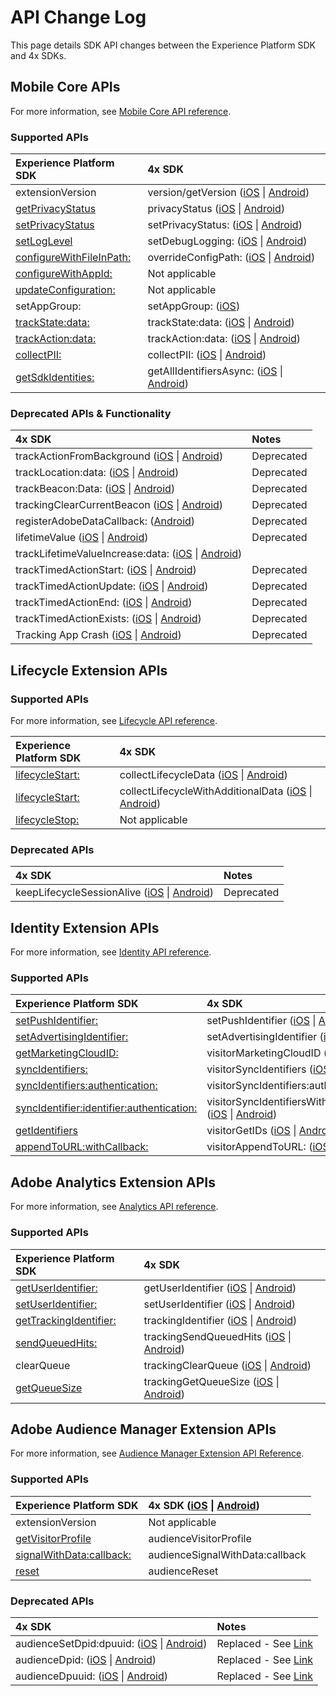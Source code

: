 # API Change Log

This page details SDK API changes between the Experience Platform SDK and 4x SDKs.

## Mobile Core APIs <a id="audience-manager-extension-apis"></a>

For more information, see [Mobile Core API reference](../../../using-mobile-extensions/mobile-core/configuration-reference/mobile-core-api-reference.md).

### Supported APIs

| Experience Platform SDK | 4x SDK |
| :--- | :--- |
| extensionVersion | version/getVersion \([iOS](https://marketing.adobe.com/resources/help/en_US/mobile/ios/sdk_methods.html) \| [Android](https://marketing.adobe.com/resources/help/en_US/mobile/android/methods.html)\) |
| [getPrivacyStatus](../../privacy-and-gdpr.md#set-and-get-privacy-status) | privacyStatus \([iOS](https://marketing.adobe.com/resources/help/en_US/mobile/ios/sdk_methods.html) \| [Android](https://marketing.adobe.com/resources/help/en_US/mobile/android/methods.html)\) |
| [setPrivacyStatus](../../privacy-and-gdpr.md#set-and-get-privacy-status) | setPrivacyStatus: \([iOS](https://marketing.adobe.com/resources/help/en_US/mobile/ios/sdk_methods.html) \| [Android](https://marketing.adobe.com/resources/help/en_US/mobile/android/methods.html)\) |
| [setLogLevel](../../../getting-started/initialize-the-sdk.md#enable-debug-logging) | setDebugLogging: \([iOS](https://marketing.adobe.com/resources/help/en_US/mobile/ios/sdk_methods.html) \| [Android](https://marketing.adobe.com/resources/help/en_US/mobile/android/methods.html)\) |
| [configureWithFileInPath:](../../../using-mobile-extensions/mobile-core/configuration-reference/#using-a-bundled-file-configuration) | overrideConfigPath: \([iOS](https://marketing.adobe.com/resources/help/en_US/mobile/ios/sdk_methods.html) \| [Android](https://marketing.adobe.com/resources/help/en_US/mobile/android/methods.html)\) |
| [configureWithAppId:](../../../using-mobile-extensions/mobile-core/configuration-reference/#launch-environment-id) | Not applicable |
| [updateConfiguration:](../../../using-mobile-extensions/mobile-core/configuration-reference/#programmatic-updates-to-configuration) | Not applicable |
| setAppGroup: | setAppGroup: \([iOS](https://marketing.adobe.com/resources/help/en_US/mobile/ios/ios_ext.html)\) |
| [trackState:data:](../../../using-mobile-extensions/mobile-core/configuration-reference/mobile-core-api-reference.md#track-app-states-and-views) | trackState:data: \([iOS](https://marketing.adobe.com/resources/help/en_US/mobile/ios/states.html) \| [Android](https://marketing.adobe.com/resources/help/en_US/mobile/android/states.html)\) |
| [trackAction:data:](../../../using-mobile-extensions/mobile-core/configuration-reference/mobile-core-api-reference.md#track-app-states-and-views) | trackAction:data: \([iOS](https://marketing.adobe.com/resources/help/en_US/mobile/ios/actions.html) \| [Android](https://marketing.adobe.com/resources/help/en_US/mobile/android/actions.html)\) |
| [collectPII:](../../../using-mobile-extensions/mobile-core/configuration-reference/mobile-core-api-reference.md#collect-pii) | collectPII: \([iOS](https://marketing.adobe.com/resources/help/en_US/mobile/ios/c_pii-postbacks.html) \| [Android](https://marketing.adobe.com/resources/help/en_US/mobile/android/c_pii-postbacks.html)\) |
| [getSdkIdentities:](../../../using-mobile-extensions/mobile-core/identity/identity-api-reference.md#get-identifiers) | getAllIdentifiersAsync: \([iOS](https://marketing.adobe.com/resources/help/en_US/mobile/ios/c_mob_gdpr_ret-stored-ids-ios.html) \| [Android](https://marketing.adobe.com/resources/help/en_US/mobile/android/c_mob_gdpr_ret-stored-ids-android.html)\) |

### Deprecated APIs & Functionality

| 4x SDK | Notes |
| :--- | :--- |
| trackActionFromBackground \([iOS](https://marketing.adobe.com/resources/help/en_US/mobile/ios/actions.html) \| [Android](https://marketing.adobe.com/resources/help/en_US/mobile/android/actions.html)\) | Deprecated |
| trackLocation:data: \([iOS](https://marketing.adobe.com/resources/help/en_US/mobile/ios/geo_poi.html) \| [Android](https://marketing.adobe.com/resources/help/en_US/mobile/android/geo_poi.html)\) | Deprecated |
| trackBeacon:Data: \([iOS](https://marketing.adobe.com/resources/help/en_US/mobile/ios/ibeacon.html) \| [Android](https://marketing.adobe.com/resources/help/en_US/mobile/android/beacon.html)\) | Deprecated |
| trackingClearCurrentBeacon \([iOS](https://marketing.adobe.com/resources/help/en_US/mobile/ios/ibeacon.html) \| [Android](https://marketing.adobe.com/resources/help/en_US/mobile/android/beacon.html)\) | Deprecated |
| registerAdobeDataCallback: \([Android](https://marketing.adobe.com/resources/help/en_US/mobile/android/methods.html)\) | Deprecated |
| lifetimeValue \([iOS](https://marketing.adobe.com/resources/help/en_US/mobile/ios/lifetime_value.html) \| [Android](https://marketing.adobe.com/resources/help/en_US/mobile/android/lifetime_value.html)\) | Deprecated |
| trackLifetimeValueIncrease:data: \([iOS](https://marketing.adobe.com/resources/help/en_US/mobile/ios/lifetime_value.html) \| [Android](https://marketing.adobe.com/resources/help/en_US/mobile/android/lifetime_value.html)\) |  |
| trackTimedActionStart: \([iOS](https://marketing.adobe.com/resources/help/en_US/mobile/ios/timed_actions.html) \| [Android](https://marketing.adobe.com/resources/help/en_US/mobile/android/timed_actions.html)\) | Deprecated |
| trackTimedActionUpdate: \([iOS](https://marketing.adobe.com/resources/help/en_US/mobile/ios/timed_actions.html) \| [Android](https://marketing.adobe.com/resources/help/en_US/mobile/android/timed_actions.html)\) | Deprecated |
| trackTimedActionEnd: \([iOS](https://marketing.adobe.com/resources/help/en_US/mobile/ios/timed_actions.html) \| [Android](https://marketing.adobe.com/resources/help/en_US/mobile/android/timed_actions.html)\) | Deprecated |
| trackTimedActionExists: \([iOS](https://marketing.adobe.com/resources/help/en_US/mobile/ios/timed_actions.html) \| [Android](https://marketing.adobe.com/resources/help/en_US/mobile/android/timed_actions.html)\) | Deprecated |
| Tracking App Crash \([iOS](https://marketing.adobe.com/resources/help/en_US/mobile/ios/crashes.html) \| [Android](https://marketing.adobe.com/resources/help/en_US/mobile/android/crashes.html)\) | Deprecated |

## Lifecycle Extension APIs <a id="audience-manager-extension-apis"></a>

### Supported APIs

For more information, see [Lifecycle API reference](../../../using-mobile-extensions/mobile-core/lifecycle/lifecycle-api-reference.md).

| Experience Platform SDK | 4x SDK |
| :--- | :--- |
| [lifecycleStart:](../../../using-mobile-extensions/mobile-core/lifecycle/lifecycle-api-reference.md#lifecycle-start-and-pause) | collectLifecycleData \([iOS](https://marketing.adobe.com/resources/help/en_US/mobile/ios/sdk_methods.html) \| [Android](https://marketing.adobe.com/resources/help/en_US/mobile/android/methods.html)\) |
| [lifecycleStart:](../../../using-mobile-extensions/mobile-core/lifecycle/lifecycle-api-reference.md#collect-additional-data-with-lifecycle) | collectLifecycleWithAdditionalData \([iOS](https://marketing.adobe.com/resources/help/en_US/mobile/ios/sdk_methods.html) \| [Android](https://marketing.adobe.com/resources/help/en_US/mobile/android/methods.html)\) |
| [lifecycleStop:](../../../using-mobile-extensions/mobile-core/lifecycle/lifecycle-api-reference.md#lifecycle-start-and-pause) | Not applicable |

### Deprecated APIs

| 4x SDK | Notes |
| :--- | :--- |
| keepLifecycleSessionAlive \([iOS](https://marketing.adobe.com/resources/help/en_US/mobile/ios/sdk_methods.html) \| [Android](https://marketing.adobe.com/resources/help/en_US/mobile/android/methods.html)\) | Deprecated |

## Identity Extension APIs <a id="audience-manager-extension-apis"></a>

For more information, see [Identity API reference](../../../using-mobile-extensions/mobile-core/identity/identity-api-reference.md).

### Supported APIs

| Experience Platform SDK | 4x SDK |
| :--- | :--- |
| [setPushIdentifier:](../../../using-mobile-extensions/mobile-core/identity/identity-api-reference.md#set-the-push-identifier) | setPushIdentifier \([iOS](https://marketing.adobe.com/resources/help/en_US/mobile/ios/sdk_methods.html) \| [Android](https://marketing.adobe.com/resources/help/en_US/mobile/android/methods.html)\) |
| [setAdvertisingIdentifier:](../../../using-mobile-extensions/mobile-core/identity/identity-api-reference.md#set-an-advertising-identifier) | setAdvertisingIdentifier \([iOS](https://marketing.adobe.com/resources/help/en_US/mobile/ios/sdk_methods.html) \| [Android](https://marketing.adobe.com/resources/help/en_US/mobile/android/methods.html)\) |
| [getMarketingCloudID:](../../../using-mobile-extensions/mobile-core/identity/identity-api-reference.md#get-experience-cloud-ids) | visitorMarketingCloudID \([iOS](https://marketing.adobe.com/resources/help/en_US/mobile/ios/mc_methods.html) \| [Android](https://marketing.adobe.com/resources/help/en_US/mobile/android/mc_methods.html)\) |
| [syncIdentifiers:](../../../using-mobile-extensions/mobile-core/identity/identity-api-reference.md#synch-identifiers) | visitorSyncIdentifiers \([iOS](https://marketing.adobe.com/resources/help/en_US/mobile/ios/mc_methods.html) \| [Android](https://marketing.adobe.com/resources/help/en_US/mobile/android/mc_methods.html)\) |
| [syncIdentifiers:authentication:](../../../using-mobile-extensions/mobile-core/identity/identity-api-reference.md#synch-identifiers) | visitorSyncIdentifiers:authenticationState: \([iOS](https://marketing.adobe.com/resources/help/en_US/mobile/ios/mc_methods.html) \| [Android](https://marketing.adobe.com/resources/help/en_US/mobile/android/mc_methods.html)\) |
| [syncIdentifier:identifier:authentication:](../../../using-mobile-extensions/mobile-core/identity/identity-api-reference.md#synch-identifiers) | visitorSyncIdentifiersWithType:identifier:authenticationState: \([iOS](https://marketing.adobe.com/resources/help/en_US/mobile/ios/mc_methods.html) \| [Android](https://marketing.adobe.com/resources/help/en_US/mobile/android/mc_methods.html)\) |
| [getIdentifiers](../../../using-mobile-extensions/mobile-core/identity/identity-api-reference.md#get-identifiers) | visitorGetIDs \([iOS](https://marketing.adobe.com/resources/help/en_US/mobile/ios/mc_methods.html) \| [Android](https://marketing.adobe.com/resources/help/en_US/mobile/android/mc_methods.html)\) |
| [appendToURL:withCallback:](../../../using-mobile-extensions/mobile-core/identity/identity-api-reference.md#append-visitor-data-to-a-url) | visitorAppendToURL: \([iOS](https://marketing.adobe.com/resources/help/en_US/mobile/ios/mc_methods.html) \| [Android](https://marketing.adobe.com/resources/help/en_US/mobile/android/mc_methods.html)\) |

## Adobe Analytics Extension APIs <a id="audience-manager-extension-apis"></a>

For more information, see [Analytics API reference](../../../using-mobile-extensions/adobe-analytics/analytics-api-reference.md).

### Supported APIs

| Experience Platform SDK | 4x SDK |
| :--- | :--- |
| [getUserIdentifier:](../../../using-mobile-extensions/adobe-analytics/analytics-api-reference.md#getcustomidentifier) | getUserIdentifier \([iOS](https://marketing.adobe.com/resources/help/en_US/mobile/ios/sdk_methods.html) \| [Android](https://marketing.adobe.com/resources/help/en_US/mobile/android/methods.html)\) |
| [setUserIdentifier:](../../../using-mobile-extensions/adobe-analytics/analytics-api-reference.md#setcustomidentifier) | setUserIdentifier \([iOS](https://marketing.adobe.com/resources/help/en_US/mobile/ios/sdk_methods.html) \| [Android](https://marketing.adobe.com/resources/help/en_US/mobile/android/methods.html)\) |
| [getTrackingIdentifier:](../../../using-mobile-extensions/adobe-analytics/analytics-api-reference.md#gettrackingidentifier) | trackingIdentifier \([iOS](https://marketing.adobe.com/resources/help/en_US/mobile/ios/sdk_methods.html) \| [Android](https://marketing.adobe.com/resources/help/en_US/mobile/android/methods.html)\) |
| [sendQueuedHits:](../../../using-mobile-extensions/adobe-analytics/analytics-api-reference.md#sendqueuedhits) | trackingSendQueuedHits \([iOS](https://marketing.adobe.com/resources/help/en_US/mobile/ios/analytics_methods.html) \| [Android](https://marketing.adobe.com/resources/help/en_US/mobile/ios/analytics_methods.html)\) |
| clearQueue | trackingClearQueue \([iOS](https://marketing.adobe.com/resources/help/en_US/mobile/ios/analytics_methods.html) \| [Android](https://marketing.adobe.com/resources/help/en_US/mobile/ios/analytics_methods.html)\) |
| [getQueueSize](../../../using-mobile-extensions/adobe-analytics/analytics-api-reference.md#sendqueuedhits-1) | trackingGetQueueSize \([iOS](https://marketing.adobe.com/resources/help/en_US/mobile/ios/analytics_methods.html) \| [Android](https://marketing.adobe.com/resources/help/en_US/mobile/ios/analytics_methods.html)\) |

## Adobe Audience Manager Extension APIs <a id="audience-manager-extension-apis"></a>

For more information, see [Audience Manager Extension API Reference](../../../using-mobile-extensions/adobe-audience-manager/audience-manager-api-reference.md).

### Supported APIs <a id="supported-apis"></a>

| Experience Platform SDK | 4x SDK \([iOS](https://marketing.adobe.com/resources/help/en_US/mobile/ios/aam_methods.html) \| [Android](https://marketing.adobe.com/resources/help/en_US/mobile/android/c_audience_manager_methods.html)\) |
| :--- | :--- |
| extensionVersion | Not applicable |
| [​getVisitorProfile​](../../../using-mobile-extensions/adobe-audience-manager/audience-manager-api-reference.md#get-visitor-profile) | audienceVisitorProfile |
| [​signalWithData:callback:​](../../../using-mobile-extensions/adobe-audience-manager/audience-manager-api-reference.md#send-signals-to-audience-manager) | audienceSignalWithData:callback |
| [​reset​](../../../using-mobile-extensions/adobe-audience-manager/audience-manager-api-reference.md#reset-identifiers-and-profiles) | audienceReset |

### Deprecated APIs <a id="deprecated-apis"></a>

| 4x SDK | Notes |
| :--- | :--- |
| audienceSetDpid:dpuuid: \([iOS](https://marketing.adobe.com/resources/help/en_US/mobile/ios/aam_methods.html) \| [Android](https://marketing.adobe.com/resources/help/en_US/mobile/android/c_audience_manager_methods.html)\) | Replaced - See [Link](https://marketing.adobe.com/resources/help/en_US/aam/cid.html)​ |
| audienceDpid: \([iOS](https://marketing.adobe.com/resources/help/en_US/mobile/ios/aam_methods.html) \| [Android](https://marketing.adobe.com/resources/help/en_US/mobile/android/c_audience_manager_methods.html)\) | Replaced - See [Link](https://marketing.adobe.com/resources/help/en_US/aam/cid.html)​ |
| audienceDpuuid: \([iOS](https://marketing.adobe.com/resources/help/en_US/mobile/ios/aam_methods.html) \| [Android](https://marketing.adobe.com/resources/help/en_US/mobile/android/c_audience_manager_methods.html)\) | Replaced - See [Link](https://marketing.adobe.com/resources/help/en_US/aam/cid.html)​ |

